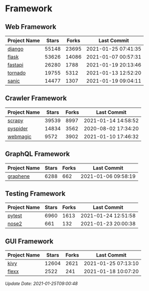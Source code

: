 # Framework

## Web Framework
| Project Name | Stars | Forks | Last Commit |
| ------------ | ----- | ----- | ----------- |
| [django](https://github.com/django/django) | 55148 | 23695 | 2021-01-25 07:41:35 |
| [flask](https://github.com/pallets/flask) | 53626 | 14086 | 2021-01-07 00:57:31 |
| [fastapi](https://github.com/tiangolo/fastapi) | 26280 | 1788 | 2021-01-19 20:13:46 |
| [tornado](https://github.com/tornadoweb/tornado) | 19755 | 5312 | 2021-01-13 12:52:20 |
| [sanic](https://github.com/sanic-org/sanic) | 14477 | 1307 | 2021-01-19 09:04:11 |

## Crawler Framework
| Project Name | Stars | Forks | Last Commit |
| ------------ | ----- | ----- | ----------- |
| [scrapy](https://github.com/scrapy/scrapy) | 39539 | 8997 | 2021-01-14 14:58:52 |
| [pyspider](https://github.com/binux/pyspider) | 14834 | 3562 | 2020-08-02 17:34:20 |
| [webmagic](https://github.com/code4craft/webmagic) | 9572 | 3902 | 2021-01-10 17:46:32 |

## GraphQL Framework
| Project Name | Stars | Forks | Last Commit |
| ------------ | ----- | ----- | ----------- |
| [graphene](https://github.com/graphql-python/graphene) | 6288 | 662 | 2021-01-06 09:58:19 |

## Testing Framework
| Project Name | Stars | Forks | Last Commit |
| ------------ | ----- | ----- | ----------- |
| [pytest](https://github.com/pytest-dev/pytest) | 6960 | 1613 | 2021-01-24 12:51:58 |
| [nose2](https://github.com/nose-devs/nose2) | 661 | 132 | 2021-01-23 20:00:38 |

## GUI Framework
| Project Name | Stars | Forks | Last Commit |
| ------------ | ----- | ----- | ----------- |
| [kivy](https://github.com/kivy/kivy) | 12604 | 2621 | 2021-01-25 07:13:10 |
| [flexx](https://github.com/flexxui/flexx) | 2522 | 241 | 2021-01-18 10:07:20 |

*Update Date: 2021-01-25T09:00:48*